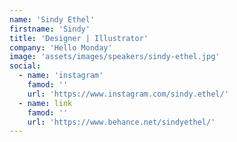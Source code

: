 ```yaml
---
name: 'Sindy Ethel'
firstname: 'Sindy'
title: 'Designer | Illustrator'
company: 'Hello Monday'
image: 'assets/images/speakers/sindy-ethel.jpg'
social:
  - name: 'instagram'
    famod: ''
    url: 'https://www.instagram.com/sindy.ethel/'
  - name: link
    famod: ''
    url: 'https://www.behance.net/sindyethel/'
---
```

